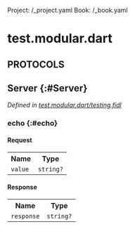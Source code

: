 Project: /_project.yaml
Book: /_book.yaml

# test.modular.dart


## **PROTOCOLS**

## Server {:#Server}
*Defined in [test.modular.dart/testing.fidl](https://fuchsia.googlesource.com/fuchsia/+/master/topaz/public/dart/fuchsia_modular_testing/test_support/fidl/testing.fidl#8)*


### echo {:#echo}


#### Request
<table>
    <tr><th>Name</th><th>Type</th></tr>
    <tr>
            <td><code>value</code></td>
            <td>
                <code>string?</code>
            </td>
        </tr></table>


#### Response
<table>
    <tr><th>Name</th><th>Type</th></tr>
    <tr>
            <td><code>response</code></td>
            <td>
                <code>string?</code>
            </td>
        </tr></table>















